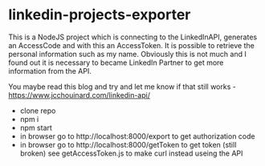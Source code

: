 # linkedin-projects-exporter

This is a NodeJS project which is connecting to the LinkedInAPI, generates an AccessCode and with this an AccessToken.
It is possible to retrieve the personal information such as my name. Obviously this is not much and I 
found out it is necessary to became LinkedIn Partner to get more information from the API.

You maybe read this blog and try and let me know if that still works - https://www.jcchouinard.com/linkedin-api/

- clone repo
- npm i
- npm start
- in browser go to http://localhost:8000/export to get authorization code
- in browser go to http://localhost:8000/getToken to get token (still broken) see getAccessToken.js to make curl instead useing the API